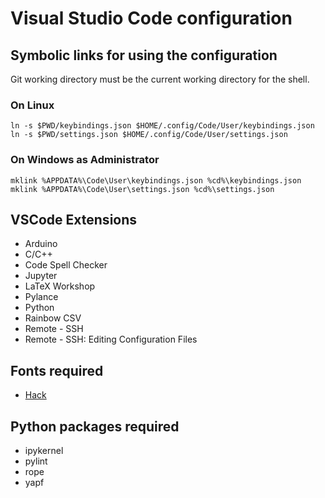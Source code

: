 # Visual Studio Code configuration

## Symbolic links for using the configuration

Git working directory must be the current working directory for the shell.

### On Linux
```
ln -s $PWD/keybindings.json $HOME/.config/Code/User/keybindings.json
ln -s $PWD/settings.json $HOME/.config/Code/User/settings.json
```

### On Windows as Administrator
```
mklink %APPDATA%\Code\User\keybindings.json %cd%\keybindings.json
mklink %APPDATA%\Code\User\settings.json %cd%\settings.json
```

## VSCode Extensions
- Arduino
- C/C++
- Code Spell Checker
- Jupyter
- LaTeX Workshop
- Pylance
- Python
- Rainbow CSV
- Remote - SSH
- Remote - SSH: Editing Configuration Files

## Fonts required
- [Hack](https://sourcefoundry.org/hack/)

## Python packages required
- ipykernel
- pylint
- rope
- yapf
